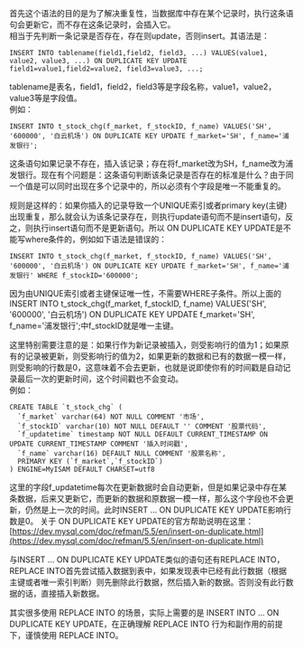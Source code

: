 首先这个语法的目的是为了解决重复性，当数据库中存在某个记录时，执行这条语句会更新它，而不存在这条记录时，会插入它。<br>
相当于先判断一条记录是否存在，存在则update，否则insert。其语法是：
```
INSERT INTO tablename(field1,field2, field3, ...) VALUES(value1, value2, value3, ...) ON DUPLICATE KEY UPDATE field1=value1,field2=value2, field3=value3, ...;
```
tablename是表名，field1，field2，field3等是字段名称，value1，value2，value3等是字段值。<br>
例如：
```
INSERT INTO t_stock_chg(f_market, f_stockID, f_name) VALUES('SH', '600000', '白云机场') ON DUPLICATE KEY UPDATE f_market='SH', f_name='浦发银行';
```
这条语句如果记录不存在，插入该记录；存在将f_market改为SH，f_name改为浦发银行。现在有个问题是：这条语句判断该条记录是否存在的标准是什么？由于同一个值是可以同时出现在多个记录中的，所以必须有个字段是唯一不能重复的。

规则是这样的：如果你插入的记录导致一个UNIQUE索引或者primary key(主键)出现重复，那么就会认为该条记录存在，则执行update语句而不是insert语句，反之，则执行insert语句而不是更新语句。所以 ON DUPLICATE KEY UPDATE是不能写where条件的，例如如下语法是错误的：
```
INSERT INTO t_stock_chg(f_market, f_stockID, f_name) VALUES('SH', '600000', '白云机场') ON DUPLICATE KEY UPDATE f_market='SH', f_name='浦发银行' WHERE f_stockID='600000';
```
因为由UNIQUE索引或者主键保证唯一性，不需要WHERE子条件。所以上面的INSERT INTO t_stock_chg(f_market, f_stockID, f_name) VALUES('SH', '600000', '白云机场') ON DUPLICATE KEY UPDATE f_market='SH', f_name='浦发银行';中f_stockID就是唯一主键。

这里特别需要注意的是：如果行作为新记录被插入，则受影响行的值为1；如果原有的记录被更新，则受影响行的值为2，如果更新的数据和已有的数据一模一样，则受影响的行数是0，这意味着不会去更新，也就是说即使你有的时间戳是自动记录最后一次的更新时间，这个时间戳也不会变动。<br>
例如：
```
CREATE TABLE `t_stock_chg` (
  `f_market` varchar(64) NOT NULL COMMENT '市场',
  `f_stockID` varchar(10) NOT NULL DEFAULT '' COMMENT '股票代码',
  `f_updatetime` timestamp NOT NULL DEFAULT CURRENT_TIMESTAMP ON UPDATE CURRENT_TIMESTAMP COMMENT '插入时间戳',
  `f_name` varchar(16) DEFAULT NULL COMMENT '股票名称',
  PRIMARY KEY (`f_market`,`f_stockID`)
) ENGINE=MyISAM DEFAULT CHARSET=utf8
```
这里的字段f_updatetime每次在更新数据时会自动更新，但是如果记录中存在某条数据，后来又更新它，而更新的数据和原数据一模一样，那么这个字段也不会更新，仍然是上一次的时间。此时INSERT ... ON DUPLICATE KEY UPDATE影响行数是0。
关于 ON DUPLICATE KEY UPDATE的官方帮助说明在这里：[https://dev.mysql.com/doc/refman/5.5/en/insert-on-duplicate.html](https://dev.mysql.com/doc/refman/5.5/en/insert-on-duplicate.html)

与INSERT ... ON DUPLICATE KEY UPDATE类似的语句还有REPLACE INTO，REPLACE INTO首先尝试插入数据到表中，如果发现表中已经有此行数据（根据主键或者唯一索引判断）则先删除此行数据，然后插入新的数据。否则没有此行数据的话，直接插入新数据。

其实很多使用 REPLACE INTO 的场景，实际上需要的是 INSERT INTO … ON DUPLICATE KEY UPDATE，在正确理解 REPLACE INTO 行为和副作用的前提下，谨慎使用 REPLACE INTO。
